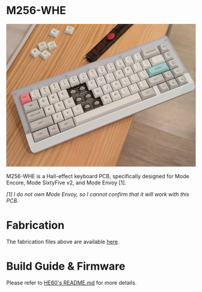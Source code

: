 # M256-WHE

![Photo](/doc/photo.jpg)

M256-WHE is a Hall-effect keyboard PCB, specifically designed for Mode Encore, Mode SixtyFive v2, and Mode Envoy [1].

_[1] I do not own Mode Envoy, so I cannot confirm that it will work with this PCB._

# Fabrication

The fabrication files above are available [here](https://github.com/peppapighs/M256-WHE/releases).

# Build Guide & Firmware

Please refer to [HE60's README.md](https://github.com/peppapighs/HE60/blob/main/README.md) for more details.

